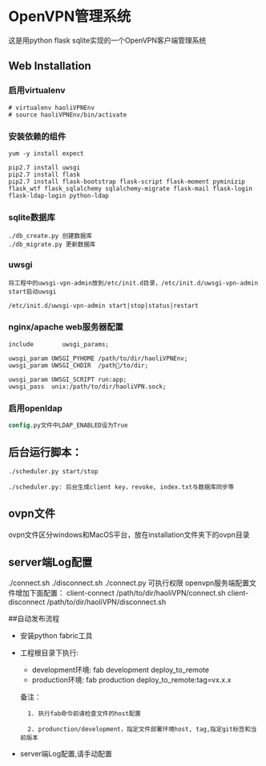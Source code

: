 ﻿# OpenVPN管理系统
这是用python flask sqlite实现的一个OpenVPN客户端管理系统

## Web Installation

### 启用virtualenv
````
# virtualenv haoliVPNEnv
# source haoliVPNEnv/bin/activate
````

### 安装依赖的组件
````
yum -y install expect
````
````
pip2.7 install uwsgi
pip2.7 install flask
pip2.7 install flask-bootstrap flask-script flask-moment pyminizip flask_wtf flask_sqlalchemy sqlalchemy-migrate flask-mail flask-login flask-ldap-login python-ldap
````

### sqlite数据库
````
./db_create.py 创建数据库
./db_migrate.py 更新数据库
````

### uwsgi
````
将工程中的uwsgi-vpn-admin放到/etc/init.d目录，/etc/init.d/uwsgi-vpn-admin start启动uwsgi

/etc/init.d/uwsgi-vpn-admin start|stop|status|restart
````
### nginx/apache web服务器配置
````
include        uwsgi_params;

uwsgi_param UWSGI_PYHOME /path/to/dir/haoliVPNEnv;
uwsgi_param UWSGI_CHDIR  /path/to/dir;

uwsgi_param UWSGI_SCRIPT run:app;
uwsgi_pass  unix:/path/to/dir/haoliVPN.sock;
````

### 启用openldap
````v
config.py文件中LDAP_ENABLED设为True
````

## 后台运行脚本：
````
./scheduler.py start/stop

./scheduler.py: 后台生成client key，revoke, index.txt与数据库同步等
````
## ovpn文件
ovpn文件区分windows和MacOS平台，放在installation文件夹下的ovpn目录

## server端Log配置
./connect.sh ./disconnect.sh ./connect.py 可执行权限
openvpn服务端配置文件增加下面配置：
client-connect /path/to/dir/haoliVPN/connect.sh
client-disconnect /path/to/dir/haoliVPN/disconnect.sh

##自动发布流程
* 安装python fabric工具
* 工程根目录下执行:
    * development环境: fab development deploy_to_remote
    * production环境: fab production deploy_to_remote:tag=vx.x.x

    备注：

        1. 执行fab命令前请检查文件的host配置

        2. produnction/development，指定文件部署环境host, tag,指定git标签和当前版本

* server端Log配置,请手动配置


